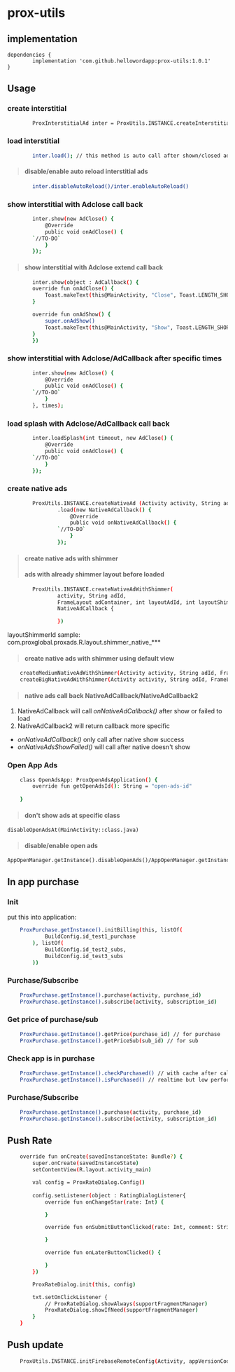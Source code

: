 # prox-utils

## implementation
```
dependencies {
        implementation 'com.github.hellowordapp:prox-utils:1.0.1'
}
```

## Usage

### create interstitial
```sh
        ProxInterstitialAd inter = ProxUtils.INSTANCE.createInterstitialAd (Activity activity, String adId);
```

### load interstitial 
```sh
        inter.load(); // this method is auto call after shown/closed ads 
```
> #### disable/enable auto reload interstitial ads
```sh
        inter.disableAutoReload()/inter.enableAutoReload()
```

### show interstitial with Adclose call back
```sh
        inter.show(new AdClose() {
            @Override
            public void onAdClose() {
		`//TO-DO`
            }
        });

```
> #### show interstitial with Adclose extend call back
```sh
        inter.show(object : AdCallback() {
		override fun onAdClose() {
		    Toast.makeText(this@MainActivity, "Close", Toast.LENGTH_SHORT).show()
		}

		override fun onAdShow() {
		    super.onAdShow()
		    Toast.makeText(this@MainActivity, "Show", Toast.LENGTH_SHORT).show()
		}
        })

```

### show interstitial with Adclose/AdCallback after specific times
```sh
        inter.show(new AdClose() {
            @Override
            public void onAdClose() {
		`//TO-DO`
            }
        }, times);

```

### load splash with Adclose/AdCallback call back
```sh
        inter.loadSplash(int timeout, new AdClose() {
            @Override
            public void onAdClose() {
		`//TO-DO`
            }
        });

```

### create native ads
```sh 
        ProxUtils.INSTANCE.createNativeAd (Activity activity, String adId, FrameLayout adContainer, int layoutAdId);
                .load(new NativeAdCallback() {
                    @Override
                    public void onNativeAdCallback() {
		    	`//TO-DO`
                    }
                });
```

> #### create native ads with shimmer
> #### ads with already shimmer layout before loaded
```sh
        ProxUtils.INSTANCE.createNativeAdWithShimmer(
                activity, String adId,
                FrameLayout adContainer, int layoutAdId, int layoutShimmerId).load(
                NativeAdCallback {

                })
```
layoutShimmerId sample: com.proxglobal.proxads.R.layout.shimmer_native_***
>#### create native ads with shimmer using default view 
```sh
	createMediumNativeAdWithShimmer(Activity activity, String adId, FrameLayout adContainer)
	createBigNativeAdWithShimmer(Activity activity, String adId, FrameLayout adContainer)
```

> #### native ads call back **NativeAdCallback/NativeAdCallback2**
1. NativeAdCallback will call *onNativeAdCallback()* after show or failed to load 
2. NativeAdCallback2 will return callback more specific
 - *onNativeAdCallback()* only call after native show success
 - *onNativeAdsShowFailed()* will call after native doesn't show 

### Open App Ads
```sh
    class OpenAdsApp: ProxOpenAdsApplication() {
        override fun getOpenAdsId(): String = "open-ads-id"
        
    }
```

> #### don't show ads at specific class
	disableOpenAdsAt(MainActivity::class.java)
> #### disable/enable open ads 
	AppOpenManager.getInstance().disableOpenAds()/AppOpenManager.getInstance().enableOpenAds()

## In app purchase
### Init
put this into application:
```sh
	ProxPurchase.getInstance().initBilling(this, listOf(
			BuildConfig.id_test1_purchase
		), listOf(
			BuildConfig.id_test2_subs,
			BuildConfig.id_test3_subs
		))
```
### Purchase/Subscribe
```sh
	ProxPurchase.getInstance().purchase(activity, purchase_id)
	ProxPurchase.getInstance().subscribe(activity, subscription_id)
```

### Get price of purchase/sub
```sh
	ProxPurchase.getInstance().getPrice(purchase_id) // for purchase
	ProxPurchase.getInstance().getPriceSub(sub_id) // for sub
```

### Check app is in purchase
```sh
	ProxPurchase.getInstance().checkPurchased() // with cache after call ProxPurchase.getInstance().syncPurchaseState()
	ProxPurchase.getInstance().isPurchased() // realtime but low performance
```

### Purchase/Subscribe
```sh
	ProxPurchase.getInstance().purchase(activity, purchase_id)
	ProxPurchase.getInstance().subscribe(activity, subscription_id)
```

## Push Rate

```sh
    override fun onCreate(savedInstanceState: Bundle?) {
        super.onCreate(savedInstanceState)
        setContentView(R.layout.activity_main)

        val config = ProxRateDialog.Config()
        
        config.setListener(object : RatingDialogListener{
            override fun onChangeStar(rate: Int) {

            }

            override fun onSubmitButtonClicked(rate: Int, comment: String?) {

            }

            override fun onLaterButtonClicked() {

            }
        })

        ProxRateDialog.init(this, config)

        txt.setOnClickListener {
            // ProxRateDialog.showAlways(supportFragmentManager)
            ProxRateDialog.showIfNeed(supportFragmentManager)
        }
    } 
```

## Push update 
```sh
    ProxUtils.INSTANCE.initFirebaseRemoteConfig(Activity, appVersionCode, iconAppId, appName);
```


